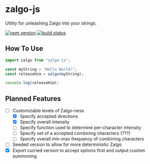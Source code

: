 # zalgo-js

Utility for unleashing Zalgo into your strings.

[![npm version](https://img.shields.io/npm/v/zalgo-js.svg?style=flat-square)](https://www.npmjs.com/package/zalgo-js)
[![build status](https://img.shields.io/travis/casieber/zalgo-js/master.svg?style=flat-square)](https://travis-ci.org/casieber/zalgo-js)

## How To Use

```javascript
import zalgo from "zalgo-js";

const myString = "Hello World!";
const releaseHim = zalgo(myString);

console.log(releaseHim);
```

## Planned Features

- [ ] Customizable levels of Zalgo-ness
  - [x] Specify accepted directions
  - [x] Specify overall intensity
  - [ ] Specify function used to determine per-character intensity
  - [ ] Specify set of a accepted combining characters (???)
  - [ ] Specify overall min-max frequency of combining characters
- [ ] Seeded version to allow for more deterministic Zalgo
- [x] Export curried version to accept options first and output custom summoning